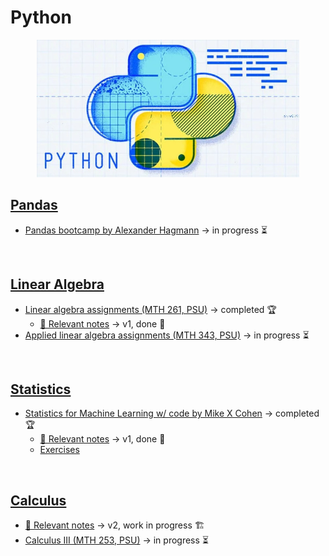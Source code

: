 # Python

<p align="center">
  <kbd>
    <img width="420" src="../../assets/images/python.jpg">
  </kbd>
</p>

## [Pandas](fire/python/pandas)

- [Pandas bootcamp by Alexander Hagmann](https://www.udemy.com/course/the-pandas-bootcamp/) &rarr; in progress ⏳

<br>

## [Linear Algebra](fire/python/linear)

- [Linear algebra assignments (MTH 261, PSU)](water/python/mth-261) &rarr; completed 🏆
  - [📑 Relevant notes](http://raw.githubusercontent.com/nosvagor/notes/main/assets/prior/mth-261.pdf) &rarr; v1, done 🏫
- [Applied linear algebra assignments (MTH 343, PSU)](water/python/mth-343) &rarr; in progress ⏳

<br>

## [Statistics](fire/python/statistics)

- [Statistics for Machine Learning w/ code by Mike X Cohen](https://www.udemy.com/course/statsml_x/) &rarr; completed 🏆
  - [📑 Relevant notes](http://raw.githubusercontent.com/nosvagor/notes/main/assets/prior/statistics.pdf) &rarr; v1, done 🏫
  - [Exercises](fire/python/statistics/udemy)

<br>

## [Calculus](fire/python/calculus)

- [📑 Relevant notes](http://raw.githubusercontent.com/nosvagor/notes/main/fire/calculus/calculus.pdf) &rarr; v2, work in progress 🏗
- [Calculus III (MTH 253, PSU)](water/python/calculus/mth-253) &rarr; in progress ⏳
